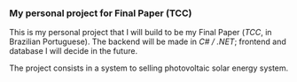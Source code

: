 ### My personal project for Final Paper (TCC)

This is my personal project that I will build to be my Final Paper (_TCC_, in Brazilian Portuguese). The backend will be made in _C# / .NET_; frontend and database I will decide in the future.

The project consists in a system to selling photovoltaic solar energy system.
